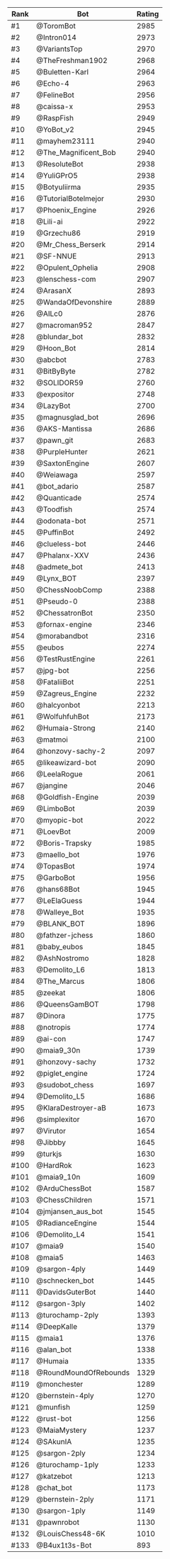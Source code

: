 Rank|Bot|Rating
---|---|---
#1|@ToromBot|2985
#2|@Intron014|2973
#3|@VariantsTop|2970
#4|@TheFreshman1902|2968
#5|@Buletten-Karl|2964
#6|@Echo-4|2963
#7|@FelineBot|2956
#8|@caissa-x|2953
#9|@RaspFish|2949
#10|@YoBot_v2|2945
#11|@mayhem23111|2940
#12|@The_Magnificent_Bob|2940
#13|@ResoluteBot|2938
#14|@YuliGPrO5|2938
#15|@Botyuliirma|2935
#16|@TutorialBotelmejor|2930
#17|@Phoenix_Engine|2926
#18|@Lili-ai|2922
#19|@Grzechu86|2919
#20|@Mr_Chess_Berserk|2914
#21|@SF-NNUE|2913
#22|@Opulent_Ophelia|2908
#23|@lenschess-com|2907
#24|@ArasanX|2893
#25|@WandaOfDevonshire|2889
#26|@AILc0|2876
#27|@macroman952|2847
#28|@blundar_bot|2832
#29|@Hoon_Bot|2814
#30|@abcbot|2783
#31|@BitByByte|2782
#32|@SOLIDOR59|2760
#33|@expositor|2748
#34|@LazyBot|2700
#35|@magnusglad_bot|2696
#36|@AKS-Mantissa|2686
#37|@pawn_git|2683
#38|@PurpleHunter|2621
#39|@SaxtonEngine|2607
#40|@Weiawaga|2597
#41|@bot_adario|2587
#42|@Quanticade|2574
#43|@Toodfish|2574
#44|@odonata-bot|2571
#45|@PuffinBot|2492
#46|@clueless-bot|2446
#47|@Phalanx-XXV|2436
#48|@admete_bot|2413
#49|@Lynx_BOT|2397
#50|@ChessNoobComp|2388
#51|@Pseudo-0|2388
#52|@ChessatronBot|2350
#53|@fornax-engine|2346
#54|@morabandbot|2316
#55|@eubos|2274
#56|@TestRustEngine|2261
#57|@jpg-bot|2256
#58|@FataliiBot|2251
#59|@Zagreus_Engine|2232
#60|@halcyonbot|2213
#61|@WolfuhfuhBot|2173
#62|@Humaia-Strong|2140
#63|@matmoi|2100
#64|@honzovy-sachy-2|2097
#65|@likeawizard-bot|2090
#66|@LeelaRogue|2061
#67|@jangine|2046
#68|@Goldfish-Engine|2039
#69|@LimboBot|2039
#70|@myopic-bot|2022
#71|@LoevBot|2009
#72|@Boris-Trapsky|1985
#73|@maello_bot|1976
#74|@TopasBot|1974
#75|@GarboBot|1956
#76|@hans68Bot|1945
#77|@LeElaGuess|1944
#78|@Walleye_Bot|1935
#79|@BLANK_BOT|1896
#80|@fathzer-jchess|1860
#81|@baby_eubos|1845
#82|@AshNostromo|1828
#83|@Demolito_L6|1813
#84|@The_Marcus|1806
#85|@zeekat|1806
#86|@QueensGamBOT|1798
#87|@Dinora|1775
#88|@notropis|1774
#89|@ai-con|1747
#90|@maia9_30n|1739
#91|@honzovy-sachy|1732
#92|@piglet_engine|1724
#93|@sudobot_chess|1697
#94|@Demolito_L5|1686
#95|@KlaraDestroyer-aB|1673
#96|@simplexitor|1670
#97|@Virutor|1654
#98|@Jibbby|1645
#99|@turkjs|1630
#100|@HardRok|1623
#101|@maia9_10n|1609
#102|@ArduChessBot|1587
#103|@ChessChildren|1571
#104|@jmjansen_aus_bot|1545
#105|@RadianceEngine|1544
#106|@Demolito_L4|1541
#107|@maia9|1540
#108|@maia5|1463
#109|@sargon-4ply|1449
#110|@schnecken_bot|1445
#111|@DavidsGuterBot|1440
#112|@sargon-3ply|1402
#113|@turochamp-2ply|1393
#114|@DeepKalle|1379
#115|@maia1|1376
#116|@alan_bot|1338
#117|@Humaia|1335
#118|@RoundMoundOfRebounds|1329
#119|@monchester|1289
#120|@bernstein-4ply|1270
#121|@munfish|1259
#122|@rust-bot|1256
#123|@MaiaMystery|1237
#124|@SAkunIA|1235
#125|@sargon-2ply|1234
#126|@turochamp-1ply|1233
#127|@katzebot|1213
#128|@chat_bot|1173
#129|@bernstein-2ply|1171
#130|@sargon-1ply|1149
#131|@pawnrobot|1130
#132|@LouisChess48-6K|1010
#133|@B4ux1t3s-Bot|893
